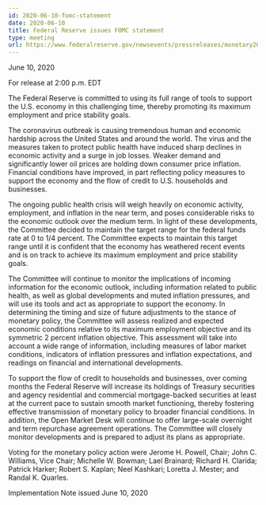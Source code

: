 ```yaml
---
id: 2020-06-10-fomc-statement
date: 2020-06-10
title: Federal Reserve issues FOMC statement
type: meeting
url: https://www.federalreserve.gov/newsevents/pressreleases/monetary20200610a.htm
---
```


June 10, 2020

For release at 2:00 p.m. EDT

The Federal Reserve is committed to using its full range of tools to support the U.S. economy in this challenging time, thereby promoting its maximum employment and price stability goals.

The coronavirus outbreak is causing tremendous human and economic hardship across the United States and around the world. The virus and the measures taken to protect public health have induced sharp declines in economic activity and a surge in job losses. Weaker demand and significantly lower oil prices are holding down consumer price inflation. Financial conditions have improved, in part reflecting policy measures to support the economy and the flow of credit to U.S. households and businesses.

The ongoing public health crisis will weigh heavily on economic activity, employment, and inflation in the near term, and poses considerable risks to the economic outlook over the medium term. In light of these developments, the Committee decided to maintain the target range for the federal funds rate at 0 to 1/4 percent. The Committee expects to maintain this target range until it is confident that the economy has weathered recent events and is on track to achieve its maximum employment and price stability goals.

The Committee will continue to monitor the implications of incoming information for the economic outlook, including information related to public health, as well as global developments and muted inflation pressures, and will use its tools and act as appropriate to support the economy. In determining the timing and size of future adjustments to the stance of monetary policy, the Committee will assess realized and expected economic conditions relative to its maximum employment objective and its symmetric 2 percent inflation objective. This assessment will take into account a wide range of information, including measures of labor market conditions, indicators of inflation pressures and inflation expectations, and readings on financial and international developments.

To support the flow of credit to households and businesses, over coming months the Federal Reserve will increase its holdings of Treasury securities and agency residential and commercial mortgage-backed securities at least at the current pace to sustain smooth market functioning, thereby fostering effective transmission of monetary policy to broader financial conditions. In addition, the Open Market Desk will continue to offer large-scale overnight and term repurchase agreement operations. The Committee will closely monitor developments and is prepared to adjust its plans as appropriate.

Voting for the monetary policy action were Jerome H. Powell, Chair; John C. Williams, Vice Chair; Michelle W. Bowman; Lael Brainard; Richard H. Clarida; Patrick Harker; Robert S. Kaplan; Neel Kashkari; Loretta J. Mester; and Randal K. Quarles.

Implementation Note issued June 10, 2020